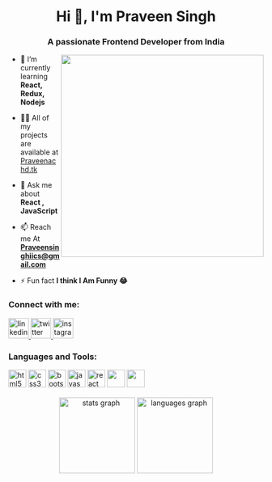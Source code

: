 
<h1 align="center">Hi 👋, I'm Praveen Singh</h1>
<h3 align="center">A passionate Frontend Developer from India</h3>
 <img src="https://cdn.dribbble.com/users/2131993/screenshots/4948736/thoughtworks-gif_dribbble.gif" alt="" align="right" width="400">

- 🌱 I’m currently learning **React, Redux, Nodejs**

- 👨‍💻 All of my projects are available at [Praveenachd.tk](https://praveenchd.tk/)

- 💬 Ask me about **React , JavaScript**

- 📫 Reach me At **Praveensinghiics@gmail.com**

- ⚡ Fun fact **I think I Am Funny 😂**

<h3 align="left">Connect with me:</h3>
<div align="left">
  <a href="https://linkedin.com/in/praveen-singh-ald" target="_blank">
    <img
      src="https://raw.githubusercontent.com/maurodesouza/profile-readme-generator/master/src/assets/icons/social/linkedin/default.svg"
      width="40"
      height="40"
      alt="linkedin logo"
    />
  </a>
  <a href="https://twitter.com/its_praveen_s" target="_blank">
    <img
      src="https://raw.githubusercontent.com/maurodesouza/profile-readme-generator/master/src/assets/icons/social/twitter/default.svg"
      width="40"
      height="40"
      alt="twitter logo"
    />
  </a>
  <a href="https://instagram.com/o_its_praveen" target="_blank">
    <img
      src="https://raw.githubusercontent.com/maurodesouza/profile-readme-generator/master/src/assets/icons/social/instagram/default.svg"
      width="40"
      height="40"
      alt="instagram logo"
    />
  </a>
</div>

<h3 align="left">Languages and Tools:</h3>
 <div align="left">
    <img
      src="https://cdn.jsdelivr.net/gh/devicons/devicon/icons/html5/html5-original.svg"
      height="35"
      width="35"
      alt="html5 logo"
    />
    <img
      src="https://cdn.jsdelivr.net/gh/devicons/devicon/icons/css3/css3-original.svg"
      height="35"
      width="35"
      alt="css3 logo"
    />
 <img
      src="https://cdn.jsdelivr.net/gh/devicons/devicon/icons/bootstrap/bootstrap-original.svg"
      height="35"
      width="35"
      alt="bootstrap logo"
    />
    <img
      src="https://cdn.jsdelivr.net/gh/devicons/devicon/icons/javascript/javascript-original.svg"
      height="35"
      width="35"
      alt="javascript logo"
    />
    <img
      src="https://cdn.jsdelivr.net/gh/devicons/devicon/icons/react/react-original.svg"
      height="35"
      width="35"
      alt="react logo"
    />
 <img
      src="https://cdn.jsdelivr.net/gh/devicons/devicon/icons/github/github-original.svg"
      height="35"
      width="35"
    />
    <img
      src="https://cdn.jsdelivr.net/gh/devicons/devicon/icons/git/git-original.svg"
      height="35"
      width="35"
    />
  </div>

<br>
<div align="center">
  <img
    src="https://github-readme-stats.vercel.app/api?hide_title=false&hide_rank=false&show_icons=true&include_all_commits=true&count_private=true&disable_animations=false&theme=dracula&locale=en&hide_border=false&username=praveenskg"
    height="150"
    alt="stats graph"
  />
  <img
    src="https://github-readme-stats.vercel.app/api/top-langs?locale=en&hide_title=false&layout=compact&card_width=320&langs_count=5&theme=dracula&hide_border=false&username=praveenskg"
    height="150"
    alt="languages graph"
  />
</div>
